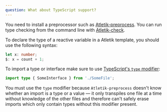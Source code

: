 ```yaml
---
question: What about TypeScript support?
---
```


You need to install a preprocessor such as [Atletik-preprocess](https://github.com/Atletikjs/Atletik-preprocess). You can run type checking from the command line with [Atletik-check](https://www.npmjs.com/package/Atletik-check).

To declare the type of a reactive variable in a Atletik template, you should use the following syntax:

```ts
let x: number;
$: x = count + 1;
```

To import a type or interface make sure to use [TypeScript's `type` modifier](https://www.typescriptlang.org/docs/handbook/release-notes/typescript-3-8.html#type-only-imports-and-export):

```ts
import type { SomeInterface } from './SomeFile';
```

You must use the `type` modifier because `Atletik-preprocess` doesn't know whether an import is a type or a value — it only transpiles one file at a time without knowledge of the other files and therefore can't safely erase imports which only contain types without this modifier present.
